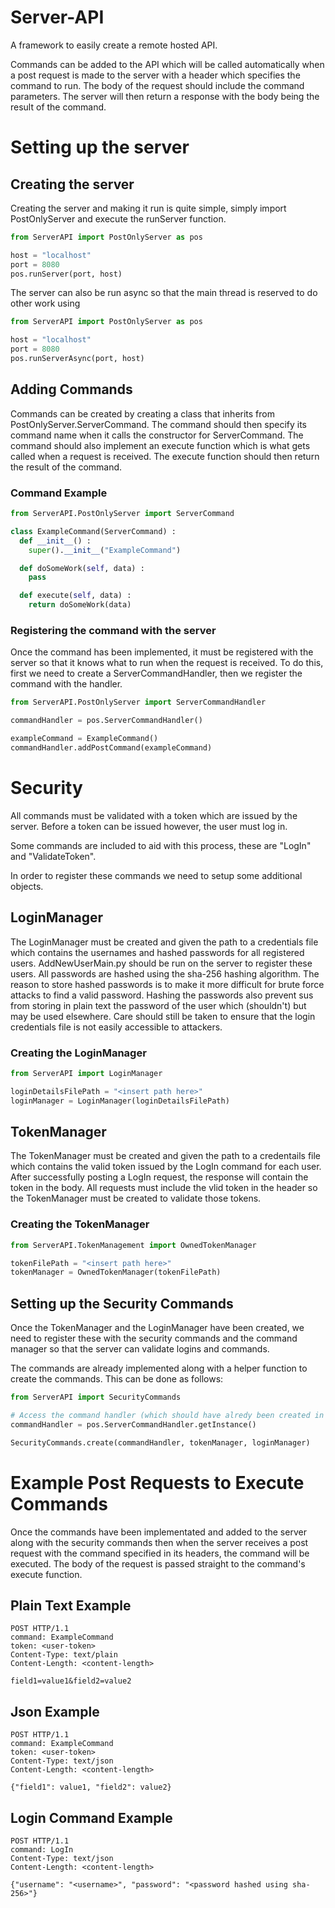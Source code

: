 # Server-API
A framework to easily create a remote hosted API.

Commands can be added to the API which will be called automatically when a post request is made to the server with a header which specifies the command to run. 
The body of the request should include the command parameters. 
The server will then return a response with the body being the result of the command.
    
# Setting up the server
## Creating the server
Creating the server and making it run is quite simple, simply import PostOnlyServer and execute the runServer function.

```python
from ServerAPI import PostOnlyServer as pos

host = "localhost"
port = 8080
pos.runServer(port, host)
```

The server can also be run async so that the main thread is reserved to do other work using

```python
from ServerAPI import PostOnlyServer as pos

host = "localhost"
port = 8080
pos.runServerAsync(port, host)
```

## Adding Commands
Commands can be created by creating a class that inherits from PostOnlyServer.ServerCommand. 
The command should then specify its command name when it calls the constructor for ServerCommand. 
The command should also implement an execute function which is what gets called when a request is received. 
The execute function should then return the result of the command.

### Command Example
```python
from ServerAPI.PostOnlyServer import ServerCommand

class ExampleCommand(ServerCommand) :
  def __init__() :
    super().__init__("ExampleCommand")

  def doSomeWork(self, data) :
    pass

  def execute(self, data) :
    return doSomeWork(data)
```
      
### Registering the command with the server
Once the command has been implemented, it must be registered with the server so that it knows what to run when the request is received.
To do this, first we need to create a ServerCommandHandler, then we register the command with the handler.

```python
from ServerAPI.PostOnlyServer import ServerCommandHandler

commandHandler = pos.ServerCommandHandler()

exampleCommand = ExampleCommand()
commandHandler.addPostCommand(exampleCommand)
```

 # Security
All commands must be validated with a token which are issued by the server.
Before a token can be issued however, the user must log in.

Some commands are included to aid with this process, these are "LogIn" and "ValidateToken".

In order to register these commands we need to setup some additional objects.

## LoginManager
The LoginManager must be created and given the path to a credentials file which contains the usernames and hashed passwords for all registered users.
AddNewUserMain.py should be run on the server to register these users.
All passwords are hashed using the sha-256 hashing algorithm. The reason to store hashed passwords is to make it more difficult for brute force attacks to find a valid password.
Hashing the passwords also prevent sus from storing in plain text the password of the user which (shouldn't) but may be used elsewhere.
Care should still be taken to ensure that the login credentials file is not easily accessible to attackers.
 
### Creating the LoginManager

```python
from ServerAPI import LoginManager

loginDetailsFilePath = "<insert path here>"
loginManager = LoginManager(loginDetailsFilePath)
```

## TokenManager
The TokenManager must be created and given the path to a credentails file which contains the valid token issued by the LogIn command for each user.
After successfully posting a LogIn request, the response will contain the token in the body.
All requests must include the vlid token in the header so the TokenManager must be created to validate those tokens.

### Creating the TokenManager

```python
from ServerAPI.TokenManagement import OwnedTokenManager

tokenFilePath = "<insert path here>"
tokenManager = OwnedTokenManager(tokenFilePath)
```

## Setting up the Security Commands
Once the TokenManager and the LoginManager have been created, we need to register these with the security commands and the command manager so that the server can validate logins and commands.

The commands are already implemented along with a helper function to create the commands. This can be done as follows:
    
```python
from ServerAPI import SecurityCommands

# Access the command handler (which should have alredy been created in a previous step)
commandHandler = pos.ServerCommandHandler.getInstance()

SecurityCommands.create(commandHandler, tokenManager, loginManager)
```

# Example Post Requests to Execute Commands
Once the commands have been implementated and added to the server along with the security commands then when the server receives a post request with the command specified in its headers, the command will be executed.
The body of the request is passed straight to the command's execute function.

## Plain Text Example

    POST HTTP/1.1
    command: ExampleCommand
    token: <user-token>
    Content-Type: text/plain
    Content-Length: <content-length>

    field1=value1&field2=value2
    
## Json Example

    POST HTTP/1.1
    command: ExampleCommand
    token: <user-token>
    Content-Type: text/json
    Content-Length: <content-length>
    
    {"field1": value1, "field2": value2}
    
## Login Command Example

    POST HTTP/1.1
    command: LogIn
    Content-Type: text/json
    Content-Length: <content-length>
    
    {"username": "<username>", "password": "<password hashed using sha-256>"}


